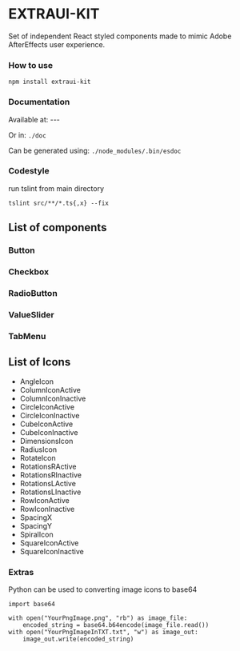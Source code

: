 # EXTRAUI-KIT
Set of independent React styled components made to mimic Adobe AfterEffects user experience.

### How to use
`npm install extraui-kit`

### Documentation
Available at: ---

Or in: `./doc`

Can be generated using: `./node_modules/.bin/esdoc`

### Codestyle

run tslint from main directory

`tslint src/**/*.ts{,x} --fix` 


## List of components


### Button

### Checkbox

### RadioButton

### ValueSlider

### TabMenu


## List of Icons

  - AngleIcon
  - ColumnIconActive
  - ColumnIconInactive
  - CircleIconActive
  - CircleIconInactive
  - CubeIconActive
  - CubeIconInactive
  - DimensionsIcon
  - RadiusIcon
  - RotateIcon
  - RotationsRActive
  - RotationsRInactive
  - RotationsLActive
  - RotationsLInactive
  - RowIconActive
  - RowIconInactive
  - SpacingX
  - SpacingY
  - SpiralIcon
  - SquareIconActive
  - SquareIconInactive


### Extras

Python can be used to converting image icons to base64

```
import base64

with open("YourPngImage.png", "rb") as image_file:
    encoded_string = base64.b64encode(image_file.read())
with open("YourPngImageInTXT.txt", "w") as image_out:
    image_out.write(encoded_string)
```
